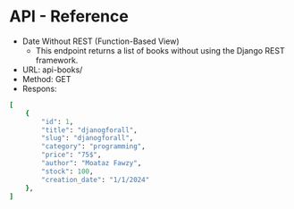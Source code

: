 # API - Reference 

* Date Without REST (Function-Based View)
  - This endpoint returns a list of books without using the Django REST framework.
* URL: api-books/
* Method: GET
* Respons:

```ruby
[
    {
        "id": 1,
        "title": "djanogforall",
        "slug": "djanogforall",
        "category": "programming",
        "price": "75$",
        "author": "Moataz Fawzy",
        "stock": 100,
        "creation_date": "1/1/2024"
    },
]

```
